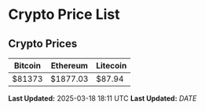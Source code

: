# Crypto Price List

## Crypto Prices
| Bitcoin | Ethereum | Litecoin |
| ------- | -------- | -------- |
| $81373 | $1877.03 | $87.94 |
**Last Updated:** 2025-03-18 18:11 UTC
**Last Updated:** $DATE$
